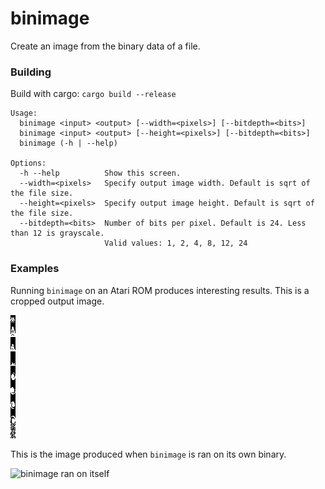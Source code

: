 binimage
===

Create an image from the binary data of a file.

### Building

Build with cargo: `cargo build --release`

```
Usage:
  binimage <input> <output> [--width=<pixels>] [--bitdepth=<bits>]
  binimage <input> <output> [--height=<pixels>] [--bitdepth=<bits>]
  binimage (-h | --help)

Options:
  -h --help          Show this screen.
  --width=<pixels>   Specify output image width. Default is sqrt of the file size.
  --height=<pixels>  Specify output image height. Default is sqrt of the file size.
  --bitdepth=<bits>  Number of bits per pixel. Default is 24. Less than 12 is grayscale.
                     Valid values: 1, 2, 4, 8, 12, 24
```

### Examples

Running `binimage` on an Atari ROM produces interesting results. This is a
cropped output image.

![binimage ran on MarioBros](examples/mario_bros.png)

This is the image produced when `binimage` is ran on its own binary.

![binimage ran on itself](examples/binimage.png)
